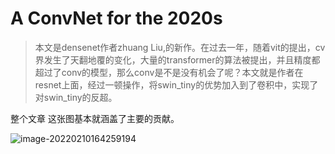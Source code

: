 

# A ConvNet for the 2020s

> 本文是densenet作者zhuang Liu,的新作。在过去一年，随着vit的提出，cv界发生了天翻地覆的变化，大量的transformer的算法被提出，并且精度都超过了conv的模型，那么conv是不是没有机会了呢？本文就是作者在resnet上面，经过一顿操作，将swin_tiny的优势加入到了卷积中，实现了对swin_tiny的反超。



整个文章 这张图基本就涵盖了主要的贡献。



![image-20220210164259194](C:\Users\wanglichun\Desktop\Typera\TyporaPapers\images\image-20220210164259194.png)